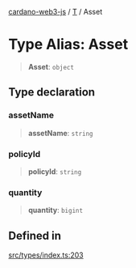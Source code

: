 [cardano-web3-js](../../../index.md) / [T](../index.md) / Asset

# Type Alias: Asset

> **Asset**: `object`

## Type declaration

### assetName

> **assetName**: `string`

### policyId

> **policyId**: `string`

### quantity

> **quantity**: `bigint`

## Defined in

[src/types/index.ts:203](https://github.com/xray-network/cardano-web3-js/blob/c2cd49478a527b9b57b4028f4ad7add1c4bff5b8/src/types/index.ts#L203)

